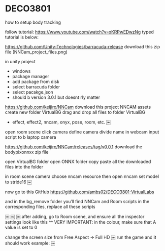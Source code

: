 # DECO3801

how to setup body tracking 

follow tutorial: https://www.youtube.com/watch?v=xKRPwEDwzNg
typed tutorial is below:

https://github.com/Unity-Technologies/barracuda-release
download this zip file 
(NNCam_project_files.png)

in unity project 
* windows 
* package manager
* add package from disk 
* select barracuda folder
* select pacakge.json
* should b version 3.0.1 but doesnt rly matter 



https://github.com/keijiro/NNCam
download this project 
NNCAM
assets
create new folder VirtualBG
drag and drop all files to folder VirtualBG
* effect, effect2, nncam, onyx, pose, room, etc. 
￼


open room scene 
click camera
define camera divide name in webcam input script to b laptop camera



https://github.com/keijiro/NNCam/releases/tag/v0.0.1
download the bodypixonnxx zip file 


open VirtualBG folder 
open ONNX folder
copy paste all the downloaded files into the folder

in room scene camera
choose nncam resource
then open nncam
set model to stride16
￼




now go to this GitHub 
https://github.com/ambs02/DECO3801-VirtualLabs

and in the bg_remove folder
you’ll find NNCam and Room scripts 
in the corresponding files, replace all these scripts


￼
￼
￼
after adding, go to Room scene, and ensure all the inspector settings look like this ^^
VERY IMPORTANT: in the colour, make sure that A value is set to 0

change the screen size from Free Aspect -> Full HD
￼
run the game and it should work 
example:
￼

